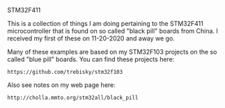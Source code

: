 STM32F411

This is a collection of things I am doing pertaining to the STM32F411
microcontroller that is found on so called "black pill" boards from
China.  I received my first of these on 11-20-2020 and away we go.

Many of these examples are based on my STM32F103 projects on the
so called "blue pill" boards.  You can find these projects here:

    https://github.com/trebisky/stm32f103

Also see notes on my web page here:

    http://cholla.mmto.org/stm32all/black_pill
